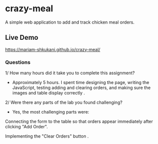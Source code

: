 # crazy-meal

A simple web application to add and track chicken meal orders.

## Live Demo

https://mariam-shkukani.github.io/crazy-meal/

### Questions

1/ How many hours did it take you to complete this assignment?

- Approximately 5 hours. I spent time designing the page, writing the JavaScript, testing adding and clearing orders, and making sure the images and table display correctly .

2/ Were there any parts of the lab you found challenging?

- Yes, the most challenging parts were:

Connecting the form to the table so that orders appear immediately after clicking "Add Order".

Implementing the "Clear Orders" button .
